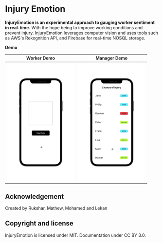 # Injury Emotion

**InjuryEmotion is an experimental approach to gauging worker sentiment in real-time.** With the hope being to improve working conditions and prevent injury. InjuryEmotion leverages computer vision and uses tools such as AWS's Rekognition API, and Firebase for real-time NOSQL storage.

**Demo**

Worker Demo                |  Manager Demo
:-------------------------:|:-------------------------:
<img src="Worker_Demo_Final.gif"  height="390">  |  <img src="Manager_Demo_Final.gif" height="390">

## Acknowledgement

Created by Rukshar, Mathew, Mohamed and Lekan

## Copyright and license

InjuryEmotion is licensed under MIT. Documentation under CC BY 3.0.
